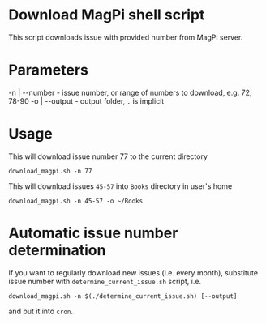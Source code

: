 # Download MagPi shell script

This script downloads issue with provided number from MagPi server.

# Parameters

-n | --number  - issue number, or range of numbers to download, e.g. 72, 78-90
-o | --output  - output folder, `.` is implicit

# Usage

This will download issue number 77 to the current directory

`download_magpi.sh -n 77`

This will download issues `45-57` into `Books` directory in user's home

`download_magpi.sh -n 45-57 -o ~/Books`

# Automatic issue number determination
If you want to regularly download new issues (i.e. every month), substitute 
issue number with `determine_current_issue.sh` script, i.e.

`download_magpi.sh -n $(./determine_current_issue.sh) [--output]`

and put it into `cron`.


